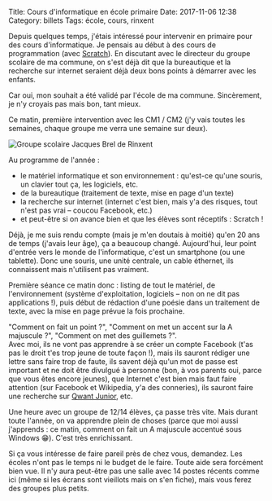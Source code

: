 Title: Cours d'informatique en école primaire
Date: 2017-11-06 12:38
Category: billets
Tags: école, cours, rinxent

Depuis quelques temps, j'étais intéressé pour intervenir en primaire pour des cours d'informatique. Je pensais au début à des cours de programmation (avec [Scratch](https://scratch.mit.edu/)). En discutant avec le directeur du groupe scolaire de ma commune, on s'est déjà dit que la bureautique et la recherche sur internet seraient déjà deux bons points à démarrer avec les enfants.

Car oui, mon souhait a été validé par l'école de ma commune. Sincèrement, je n'y croyais pas mais bon, tant mieux.

Ce matin, première intervention avec les CM1 / CM2 (j'y vais toutes les semaines, chaque groupe me verra une semaine sur deux).

![Groupe scolaire Jacques Brel de Rinxent]({static}/images/rinxent/ecole.jpg#full "Groupe scolaire Jacques Brel de Rinxent")

Au programme de l'année :
* le matériel informatique et son environnement : qu'est-ce qu'une souris, un clavier tout ça, les logiciels, etc.
* de la bureautique (traitement de texte, mise en page d'un texte)
* la recherche sur internet (internet c'est bien, mais y'a des risques, tout n'est pas vrai – coucou Facebook, etc.)
* et peut-être si on avance bien et que les élèves sont réceptifs : Scratch !

Déjà, je me suis rendu compte (mais je m'en doutais à moitié) qu'en 20 ans de temps (j'avais leur âge), ça a beaucoup changé. Aujourd'hui, leur point d'entrée vers le monde de l'informatique, c'est un smartphone (ou une tablette). Donc une souris, une unité centrale, un cable éthernet, ils connaissent mais n'utilisent pas vraiment.

Première séance ce matin donc : listing de tout le matériel, de l'environnement (système d'exploitation, logiciels – non on ne dit pas applications !), puis début de rédaction d'une poésie dans un traitement de texte, avec la mise en page prévue la fois prochaine.

"Comment on fait un point ?", "Comment on met un accent sur la A majuscule ?", "Comment on met des guillemets ?".  
Avec moi, ils ne vont pas apprendre à se créer un compte Facebook (t'as pas le droit t'es trop jeune de toute façon !), mais ils sauront rédiger une lettre sans faire trop de faute, ils savent déjà qu'un mot de passe est important et ne doit être divulgué à personne (bon, à vos parents oui, parce que vous êtes encore jeunes), que Internet c'est bien mais faut faire attention (sur Facebook et Wikipedia, y'a des conneries), ils sauront faire une recherche sur [Qwant Junior](https://www.qwantjunior.com/?l=fr), etc.

Une heure avec un groupe de 12/14 élèves, ça passe très vite. Mais durant toute l'année, on va apprendre plein de choses (parce que moi aussi j'apprends : ce matin, comment on fait un A majuscule accentué sous Windows 😁). C'est très enrichissant.

Si ça vous intéresse de faire pareil près de chez vous, demandez. Les écoles n'ont pas le temps ni le budget de le faire. Toute aide sera forcément bien vue. Il n'y aura peut-être pas une salle avec 14 postes récents comme ici (même si les écrans sont vieillots mais on s'en fiche), mais vous ferez des groupes plus petits.
